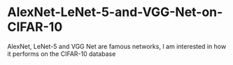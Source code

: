 # AlexNet-LeNet-5-and-VGG-Net-on-CIFAR-10
AlexNet, LeNet-5 and VGG Net are famous networks, I am interested in how it performs on the CIFAR-10 database
